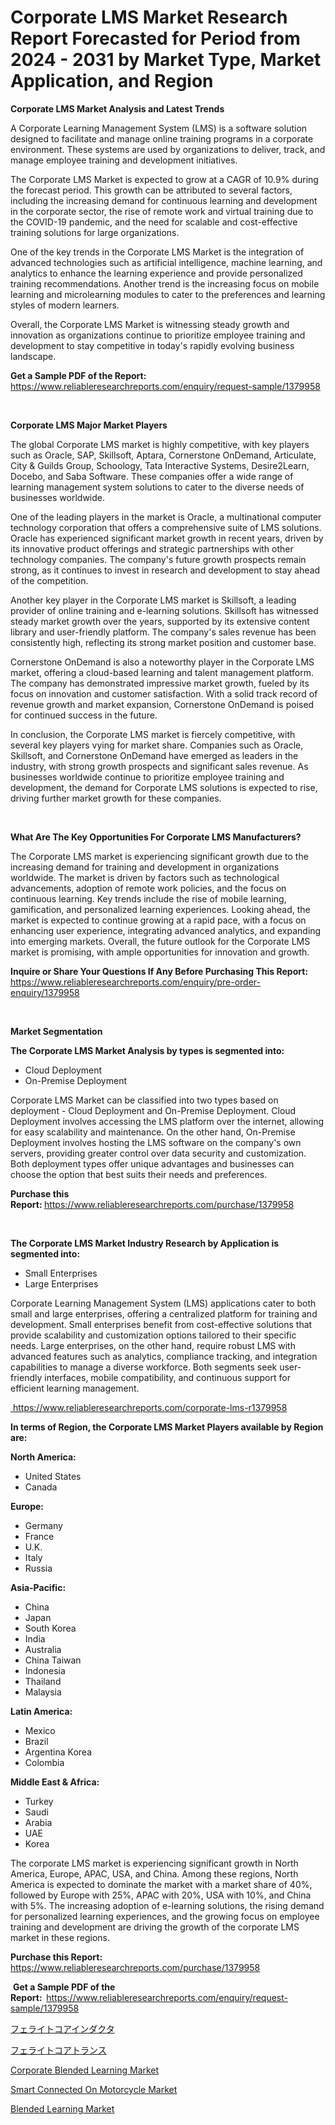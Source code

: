 <p><h1>Corporate LMS Market Research Report Forecasted for Period from 2024 -  2031 by Market Type, Market Application, and Region</h1></p><p><strong>Corporate LMS Market Analysis and Latest Trends</strong></p>
<p><p>A Corporate Learning Management System (LMS) is a software solution designed to facilitate and manage online training programs in a corporate environment. These systems are used by organizations to deliver, track, and manage employee training and development initiatives.</p><p>The Corporate LMS Market is expected to grow at a CAGR of 10.9% during the forecast period. This growth can be attributed to several factors, including the increasing demand for continuous learning and development in the corporate sector, the rise of remote work and virtual training due to the COVID-19 pandemic, and the need for scalable and cost-effective training solutions for large organizations.</p><p>One of the key trends in the Corporate LMS Market is the integration of advanced technologies such as artificial intelligence, machine learning, and analytics to enhance the learning experience and provide personalized training recommendations. Another trend is the increasing focus on mobile learning and microlearning modules to cater to the preferences and learning styles of modern learners.</p><p>Overall, the Corporate LMS Market is witnessing steady growth and innovation as organizations continue to prioritize employee training and development to stay competitive in today's rapidly evolving business landscape.</p></p>
<p><strong>Get a Sample PDF of the Report:&nbsp;</strong> <a href="https://www.reliableresearchreports.com/enquiry/request-sample/1379958">https://www.reliableresearchreports.com/enquiry/request-sample/1379958</a></p>
<p>&nbsp;</p>
<p><strong>Corporate LMS Major Market Players</strong></p>
<p><p>The global Corporate LMS market is highly competitive, with key players such as Oracle, SAP, Skillsoft, Aptara, Cornerstone OnDemand, Articulate, City & Guilds Group, Schoology, Tata Interactive Systems, Desire2Learn, Docebo, and Saba Software. These companies offer a wide range of learning management system solutions to cater to the diverse needs of businesses worldwide.</p><p>One of the leading players in the market is Oracle, a multinational computer technology corporation that offers a comprehensive suite of LMS solutions. Oracle has experienced significant market growth in recent years, driven by its innovative product offerings and strategic partnerships with other technology companies. The company's future growth prospects remain strong, as it continues to invest in research and development to stay ahead of the competition.</p><p>Another key player in the Corporate LMS market is Skillsoft, a leading provider of online training and e-learning solutions. Skillsoft has witnessed steady market growth over the years, supported by its extensive content library and user-friendly platform. The company's sales revenue has been consistently high, reflecting its strong market position and customer base.</p><p>Cornerstone OnDemand is also a noteworthy player in the Corporate LMS market, offering a cloud-based learning and talent management platform. The company has demonstrated impressive market growth, fueled by its focus on innovation and customer satisfaction. With a solid track record of revenue growth and market expansion, Cornerstone OnDemand is poised for continued success in the future.</p><p>In conclusion, the Corporate LMS market is fiercely competitive, with several key players vying for market share. Companies such as Oracle, Skillsoft, and Cornerstone OnDemand have emerged as leaders in the industry, with strong growth prospects and significant sales revenue. As businesses worldwide continue to prioritize employee training and development, the demand for Corporate LMS solutions is expected to rise, driving further market growth for these companies.</p></p>
<p>&nbsp;</p>
<p><strong>What Are The Key Opportunities For Corporate LMS Manufacturers?</strong></p>
<p><p>The Corporate LMS market is experiencing significant growth due to the increasing demand for training and development in organizations worldwide. The market is driven by factors such as technological advancements, adoption of remote work policies, and the focus on continuous learning. Key trends include the rise of mobile learning, gamification, and personalized learning experiences. Looking ahead, the market is expected to continue growing at a rapid pace, with a focus on enhancing user experience, integrating advanced analytics, and expanding into emerging markets. Overall, the future outlook for the Corporate LMS market is promising, with ample opportunities for innovation and growth.</p></p>
<p><strong>Inquire or Share Your Questions If Any Before Purchasing This Report:</strong> <a href="https://www.reliableresearchreports.com/enquiry/pre-order-enquiry/1379958">https://www.reliableresearchreports.com/enquiry/pre-order-enquiry/1379958</a></p>
<p>&nbsp;</p>
<p><strong>Market Segmentation</strong></p>
<p><strong>The Corporate LMS Market Analysis by types is segmented into:</strong></p>
<p><ul><li>Cloud Deployment</li><li>On-Premise Deployment</li></ul></p>
<p><p>Corporate LMS Market can be classified into two types based on deployment - Cloud Deployment and On-Premise Deployment. Cloud Deployment involves accessing the LMS platform over the internet, allowing for easy scalability and maintenance. On the other hand, On-Premise Deployment involves hosting the LMS software on the company's own servers, providing greater control over data security and customization. Both deployment types offer unique advantages and businesses can choose the option that best suits their needs and preferences.</p></p>
<p><strong>Purchase this Report:&nbsp;</strong><a href="https://www.reliableresearchreports.com/purchase/1379958">https://www.reliableresearchreports.com/purchase/1379958</a></p>
<p>&nbsp;</p>
<p><strong>The Corporate LMS Market Industry Research by Application is segmented into:</strong></p>
<p><ul><li>Small Enterprises</li><li>Large Enterprises</li></ul></p>
<p><p>Corporate Learning Management System (LMS) applications cater to both small and large enterprises, offering a centralized platform for training and development. Small enterprises benefit from cost-effective solutions that provide scalability and customization options tailored to their specific needs. Large enterprises, on the other hand, require robust LMS with advanced features such as analytics, compliance tracking, and integration capabilities to manage a diverse workforce. Both segments seek user-friendly interfaces, mobile compatibility, and continuous support for efficient learning management.</p></p>
<p><a href="https://www.reliableresearchreports.com/corporate-lms-r1379958">&nbsp;https://www.reliableresearchreports.com/corporate-lms-r1379958</a></p>
<p><strong>In terms of Region, the Corporate LMS Market Players available by Region are:</strong></p>
<p>
    <p> <strong> North America: </strong>
        <ul>
            <li>United States</li>
            <li>Canada</li>
        </ul>
        </p> 
    <p> <strong> Europe: </strong>
        <ul>
            <li>Germany</li>
            <li>France</li>
            <li>U.K.</li>
            <li>Italy</li>
            <li>Russia</li>
        </ul>
        </p> 
    <p> <strong> Asia-Pacific: </strong>
        <ul>
            <li>China</li>
            <li>Japan</li>
            <li>South Korea</li>
            <li>India</li>
            <li>Australia</li>
            <li>China Taiwan</li>
            <li>Indonesia</li>
            <li>Thailand</li>
            <li>Malaysia</li>
        </ul>
        </p> 
    <p> <strong> Latin America: </strong>
        <ul>
            <li>Mexico</li>
            <li>Brazil</li>
            <li>Argentina Korea</li>
            <li>Colombia</li>
        </ul>
        </p> 
    <p> <strong> Middle East & Africa: </strong>
        <ul>
            <li>Turkey</li>
            <li>Saudi</li>
            <li>Arabia</li>
            <li>UAE</li>
            <li>Korea</li>
        </ul>
    </p>
    </p>
<p><p>The corporate LMS market is experiencing significant growth in North America, Europe, APAC, USA, and China. Among these regions, North America is expected to dominate the market with a market share of 40%, followed by Europe with 25%, APAC with 20%, USA with 10%, and China with 5%. The increasing adoption of e-learning solutions, the rising demand for personalized learning experiences, and the growing focus on employee training and development are driving the growth of the corporate LMS market in these regions.</p></p>
<p><strong>Purchase this Report: </strong><a href="https://www.reliableresearchreports.com/purchase/1379958">https://www.reliableresearchreports.com/purchase/1379958</a></p>
<p>&nbsp;<strong>Get a Sample PDF of the Report:&nbsp;&nbsp;</strong><a href="https://www.reliableresearchreports.com/enquiry/request-sample/1379958">https://www.reliableresearchreports.com/enquiry/request-sample/1379958</a></p>
<p><strong></strong></p>
<p><p><a href="https://github.com/klon646/Market-Research-Report-List-1/blob/main/822312260835.md">フェライトコアインダクタ</a></p><p><a href="https://github.com/EstaSprer20231/Market-Research-Report-List-1/blob/main/937612060834.md">フェライトコアトランス</a></p><p><a href="https://github.com/brentleyjimmiealvaradoz4l1rea/Market-Research-Report-List-2/blob/main/corporate-blended-learning-market.md">Corporate Blended Learning Market</a></p><p><a href="https://www.linkedin.com/pulse/smart-connected-motorcycle-market-key-successful-business-strategy-a8q9f">Smart Connected On Motorcycle Market</a></p><p><a href="https://github.com/Angelnienowdseej3e45z3p8c/Market-Research-Report-List-2/blob/main/blended-learning-market.md">Blended Learning Market</a></p></p>